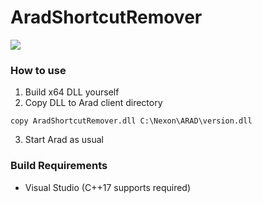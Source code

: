 # AradShortcutRemover
[![](http://img.youtube.com/vi/MpRueFp5TZM/0.jpg)](https://youtu.be/MpRueFp5TZM)

### How to use
1. Build x64 DLL yourself
2. Copy DLL to Arad client directory
```
copy AradShortcutRemover.dll C:\Nexon\ARAD\version.dll
```

3. Start Arad as usual

### Build Requirements
- Visual Studio (C++17 supports required)
